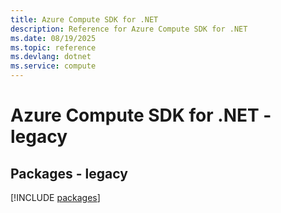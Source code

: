 ```yaml
---
title: Azure Compute SDK for .NET
description: Reference for Azure Compute SDK for .NET
ms.date: 08/19/2025
ms.topic: reference
ms.devlang: dotnet
ms.service: compute
---
```

# Azure Compute SDK for .NET - legacy
## Packages - legacy
[!INCLUDE [packages](compute-index.md)]